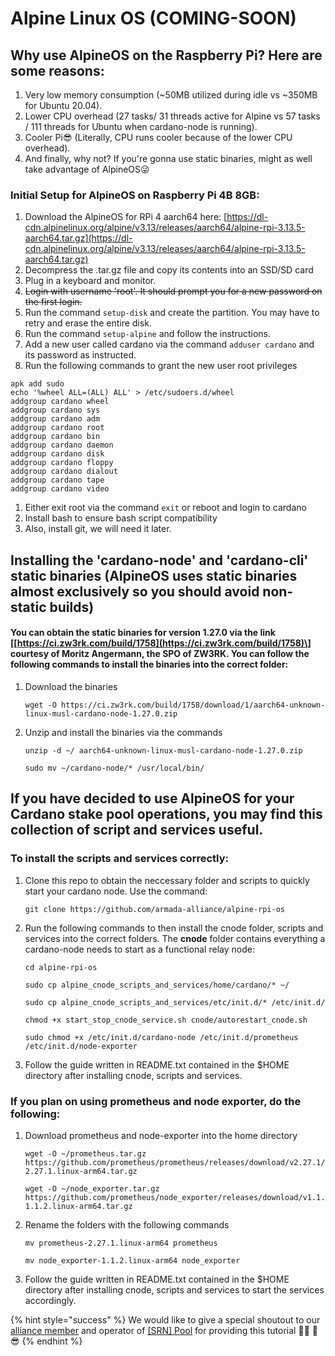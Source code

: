 # Alpine Linux OS \(COMING-SOON\)

## Why use AlpineOS on the Raspberry Pi? Here are some reasons:

1. Very low memory consumption \(~50MB utilized during idle vs ~350MB for Ubuntu 20.04\).
2. Lower CPU overhead \(27 tasks/ 31 threads active for Alpine vs 57 tasks / 111 threads for Ubuntu when cardano-node is running\).
3. Cooler Pi😎 \(Literally, CPU runs cooler because of the lower CPU overhead\).
4. And finally, why not? If you're gonna use static binaries, might as well take advantage of AlpineOS😜

### Initial Setup for AlpineOS on Raspberry Pi 4B 8GB:

1. Download the AlpineOS for RPi 4 aarch64 here: [https://dl-cdn.alpinelinux.org/alpine/v3.13/releases/aarch64/alpine-rpi-3.13.5-aarch64.tar.gz](https://dl-cdn.alpinelinux.org/alpine/v3.13/releases/aarch64/alpine-rpi-3.13.5-aarch64.tar.gz)
2. Decompress the .tar.gz file and copy its contents into an SSD/SD card
3. Plug in a keyboard and monitor.
4. ~~Login with username 'root'. It should prompt you for a new password on the first login.~~
5. Run the command `setup-disk` and create the partition. You may have to retry and erase the entire disk.
6. Run the command `setup-alpine` and follow the instructions.
7. Add a new user called cardano via the command `adduser cardano` and its password as instructed.
8. Run the following commands to grant the new user root privileges

```text
apk add sudo
echo '%wheel ALL=(ALL) ALL' > /etc/sudoers.d/wheel
addgroup cardano wheel
addgroup cardano sys
addgroup cardano adm
addgroup cardano root
addgroup cardano bin
addgroup cardano daemon
addgroup cardano disk
addgroup cardano floppy
addgroup cardano dialout
addgroup cardano tape
addgroup cardano video
```

1. Either exit root via the command `exit` or reboot and login to cardano
2. Install bash to ensure bash script compatibility
3. Also, install git, we will need it later.

## Installing the 'cardano-node' and 'cardano-cli' static binaries \(AlpineOS uses static binaries almost exclusively so you should avoid non-static builds\)

#### You can obtain the static binaries for version 1.27.0 via the link \[[https://ci.zw3rk.com/build/1758](https://ci.zw3rk.com/build/1758)\] courtesy of Moritz Angermann, the SPO of ZW3RK. You can follow the following commands to install the binaries into the correct folder:

1. Download the binaries

   ```text
   wget -O https://ci.zw3rk.com/build/1758/download/1/aarch64-unknown-linux-musl-cardano-node-1.27.0.zip
   ```

2. Unzip and install the binaries via the commands

   ```text
   unzip -d ~/ aarch64-unknown-linux-musl-cardano-node-1.27.0.zip

   sudo mv ~/cardano-node/* /usr/local/bin/
   ```

## If you have decided to use AlpineOS for your Cardano stake pool operations, you may find this collection of script and services useful.

### To install the scripts and services correctly:

1. Clone this repo to obtain the neccessary folder and scripts to quickly start your cardano node. Use the command:

   ```text
   git clone https://github.com/armada-alliance/alpine-rpi-os
   ```

2. Run the following commands to then install the cnode folder, scripts and services into the correct folders. The **cnode** folder contains everything a cardano-node needs to start as a functional relay node:

   ```text
   cd alpine-rpi-os
    
   sudo cp alpine_cnode_scripts_and_services/home/cardano/* ~/
   ```

   ```text
   sudo cp alpine_cnode_scripts_and_services/etc/init.d/* /etc/init.d/
   ```

   ```text
   chmod +x start_stop_cnode_service.sh cnode/autorestart_cnode.sh
   ```

   ```text
   sudo chmod +x /etc/init.d/cardano-node /etc/init.d/prometheus /etc/init.d/node-exporter
   ```

3. Follow the guide written in README.txt contained in the $HOME directory after installing cnode, scripts and services.

### If you plan on using prometheus and node exporter, do the following:

1. Download prometheus and node-exporter into the home directory

   ```text
   wget -O ~/prometheus.tar.gz https://github.com/prometheus/prometheus/releases/download/v2.27.1/prometheus-2.27.1.linux-arm64.tar.gz
   ```

   ```text
   wget -O ~/node_exporter.tar.gz https://github.com/prometheus/node_exporter/releases/download/v1.1.2/node_exporter-1.1.2.linux-arm64.tar.gz
   ```

2. Rename the folders with the following commands

   ```text
   mv prometheus-2.27.1.linux-arm64 prometheus
   ```

   ```text
   mv node_exporter-1.1.2.linux-arm64 node_exporter
   ```

3. Follow the guide written in README.txt contained in the $HOME directory after installing cnode, scripts and services to start the services accordingly.

{% hint style="success" %}
We would like to give a special shoutout to our [alliance member](https://armada-alliance.com) and operator of [\[SRN\] Pool](https://www.adasrn.com/) for providing this tutorial 🏴‍☠️ 🙏 😎 
{% endhint %}



